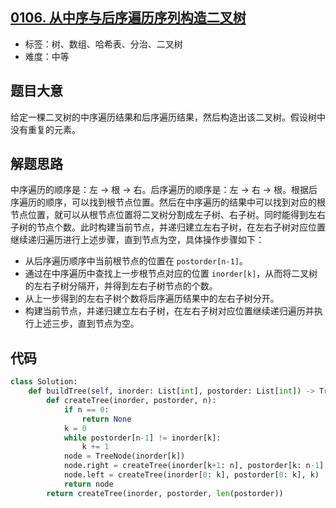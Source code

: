 ## [0106. 从中序与后序遍历序列构造二叉树](https://leetcode-cn.com/problems/construct-binary-tree-from-inorder-and-postorder-traversal/)

- 标签：树、数组、哈希表、分治、二叉树
- 难度：中等

## 题目大意

给定一棵二叉树的中序遍历结果和后序遍历结果，然后构造出该二叉树。假设树中没有重复的元素。

## 解题思路

中序遍历的顺序是：左 -> 根 -> 右。后序遍历的顺序是：左 -> 右 -> 根。根据后序遍历的顺序，可以找到根节点位置。然后在中序遍历的结果中可以找到对应的根节点位置，就可以从根节点位置将二叉树分割成左子树、右子树。同时能得到左右子树的节点个数。此时构建当前节点，并递归建立左右子树，在左右子树对应位置继续递归遍历进行上述步骤，直到节点为空，具体操作步骤如下：

- 从后序遍历顺序中当前根节点的位置在 `postorder[n-1]`。
- 通过在中序遍历中查找上一步根节点对应的位置 `inorder[k]`，从而将二叉树的左右子树分隔开，并得到左右子树节点的个数。
- 从上一步得到的左右子树个数将后序遍历结果中的左右子树分开。
- 构建当前节点，并递归建立左右子树，在左右子树对应位置继续递归遍历并执行上述三步，直到节点为空。

## 代码

```Python
class Solution:
    def buildTree(self, inorder: List[int], postorder: List[int]) -> TreeNode:
        def createTree(inorder, postorder, n):
            if n == 0:
                return None
            k = 0
            while postorder[n-1] != inorder[k]:
                k += 1
            node = TreeNode(inorder[k])
            node.right = createTree(inorder[k+1: n], postorder[k: n-1], n-k-1)
            node.left = createTree(inorder[0: k], postorder[0: k], k)
            return node
        return createTree(inorder, postorder, len(postorder))
```

